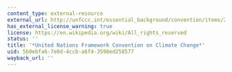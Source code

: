 ```yaml
---
content_type: external-resource
external_url: http://unfccc.int/essential_background/convention/items/2627.php
has_external_license_warning: true
license: https://en.wikipedia.org/wiki/All_rights_reserved
status: ''
title: '*United Nations Framework Convention on Climate Change*'
uid: 5b0ebfa6-7e8d-4ccb-a6f4-3598ed258577
wayback_url: ''
---
```


